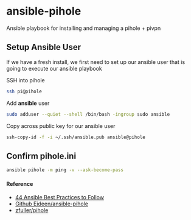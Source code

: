 # ansible-pihole

Ansible playbook for installing and managing a pihole + pivpn

## Setup Ansible User

If we have a fresh install, we first need to set up our ansible user that is going to execute our ansible playbook

SSH into pihole

```bash
ssh pi@pihole
```

Add __ansible__ user

```bash
sudo adduser --quiet --shell /bin/bash -ingroup sudo ansible
```

Copy across public key for our ansible user

``` bash
ssh-copy-id -f -i ~/.ssh/ansible.pub ansible@pihole
```

## Confirm pihole.ini

```bash
ansible pihole -m ping -v --ask-become-pass
```

#### Reference

* [44 Ansible Best Practices to Follow](https://spacelift.io/blog/ansible-best-practices)
* [Github Eideen/ansible-pihole](https://github.com/Eideen/ansible-pihole)
* [zfuller/pihole](https://github.com/zfuller/pihole)